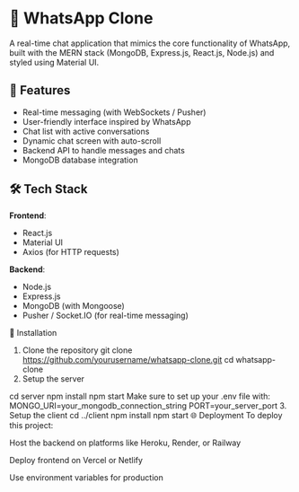 # 📱 WhatsApp Clone

A real-time chat application that mimics the core functionality of WhatsApp, built with the MERN stack (MongoDB, Express.js, React.js, Node.js) and styled using Material UI.

## 🚀 Features

- Real-time messaging (with WebSockets / Pusher)
- User-friendly interface inspired by WhatsApp
- Chat list with active conversations
- Dynamic chat screen with auto-scroll
- Backend API to handle messages and chats
- MongoDB database integration

## 🛠️ Tech Stack

**Frontend**:
- React.js
- Material UI
- Axios (for HTTP requests)

**Backend**:
- Node.js
- Express.js
- MongoDB (with Mongoose)
- Pusher / Socket.IO (for real-time messaging)

 🔧 Installation
1. Clone the repository
git clone https://github.com/yourusername/whatsapp-clone.git
cd whatsapp-clone
2. Setup the server

cd server
npm install
npm start
Make sure to set up your .env file with:
MONGO_URI=your_mongodb_connection_string
PORT=your_server_port
3. Setup the client
cd ../client
npm install
npm start
🌐 Deployment
To deploy this project:

Host the backend on platforms like Heroku, Render, or Railway

Deploy frontend on Vercel or Netlify

Use environment variables for production
